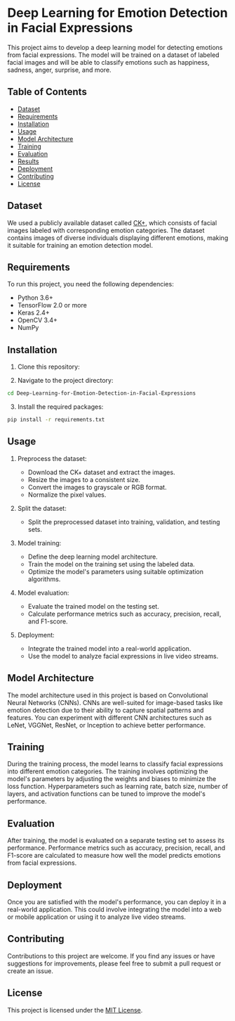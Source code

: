# Deep Learning for Emotion Detection in Facial Expressions

This project aims to develop a deep learning model for detecting emotions from facial expressions. The model will be trained on a dataset of labeled facial images and will be able to classify emotions such as happiness, sadness, anger, surprise, and more.

## Table of Contents
- [Dataset](#dataset)
- [Requirements](#requirements)
- [Installation](#installation)
- [Usage](#usage)
- [Model Architecture](#model-architecture)
- [Training](#training)
- [Evaluation](#evaluation)
- [Results](#results)
- [Deployment](#deployment)
- [Contributing](#contributing)
- [License](#license)

## Dataset

We used a publicly available dataset called [CK+](http://www.consortium.ri.cmu.edu/ckagree/), which consists of facial images labeled with corresponding emotion categories. The dataset contains images of diverse individuals displaying different emotions, making it suitable for training an emotion detection model.

## Requirements

To run this project, you need the following dependencies:

- Python 3.6+
- TensorFlow 2.0 or more
- Keras 2.4+
- OpenCV 3.4+
- NumPy

## Installation

1. Clone this repository:


2. Navigate to the project directory:

```bash
cd Deep-Learning-for-Emotion-Detection-in-Facial-Expressions
```

3. Install the required packages:

```bash
pip install -r requirements.txt
```

## Usage

1. Preprocess the dataset:
   
   - Download the CK+ dataset and extract the images.
   - Resize the images to a consistent size.
   - Convert the images to grayscale or RGB format.
   - Normalize the pixel values.

2. Split the dataset:
   
   - Split the preprocessed dataset into training, validation, and testing sets.

3. Model training:
   
   - Define the deep learning model architecture.
   - Train the model on the training set using the labeled data.
   - Optimize the model's parameters using suitable optimization algorithms.

4. Model evaluation:
   
   - Evaluate the trained model on the testing set.
   - Calculate performance metrics such as accuracy, precision, recall, and F1-score.

5. Deployment:
   
   - Integrate the trained model into a real-world application.
   - Use the model to analyze facial expressions in live video streams.

## Model Architecture

The model architecture used in this project is based on Convolutional Neural Networks (CNNs). CNNs are well-suited for image-based tasks like emotion detection due to their ability to capture spatial patterns and features. You can experiment with different CNN architectures such as LeNet, VGGNet, ResNet, or Inception to achieve better performance.

## Training

During the training process, the model learns to classify facial expressions into different emotion categories. The training involves optimizing the model's parameters by adjusting the weights and biases to minimize the loss function. Hyperparameters such as learning rate, batch size, number of layers, and activation functions can be tuned to improve the model's performance.

## Evaluation

After training, the model is evaluated on a separate testing set to assess its performance. Performance metrics such as accuracy, precision, recall, and F1-score are calculated to measure how well the model predicts emotions from facial expressions.

## Deployment

Once you are satisfied with the model's performance, you can deploy it in a real-world application. This could involve integrating the model into a web or mobile application or using it to analyze live video streams.

## Contributing

Contributions to this project are welcome. If you find any issues or have suggestions for improvements, please feel free to submit a pull request or create an issue.

## License

This project is licensed under the [MIT License](LICENSE).
